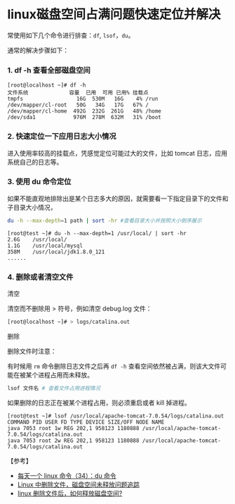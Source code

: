 

# linux磁盘空间占满问题快速定位并解决

常使用如下几个命令进行排查：`df`, `lsof`，`du`。

通常的解决步骤如下：

### 1. df -h 查看全部磁盘空间

```
[root@localhost ~]# df -h
文件系统             容量  已用  可用 已用% 挂载点
tmpfs                 16G  530M   16G    4% /run
/dev/mapper/cl-root   50G   34G   17G   67% /
/dev/mapper/cl-home  492G  232G  261G   48% /home
/dev/sda1            976M  278M  632M   31% /boot
```

### 2. 快速定位一下应用日志大小情况 

进入使用率较高的挂载点，凭感觉定位可能过大的文件，比如 tomcat 日志，应用系统自己的日志等。

### 3. 使用 du 命令定位

如果不能直观地排除出是某个日志多大的原因，就需要看一下指定目录下的文件和子目录大小情况，

```sh
du -h --max-depth=1 path | sort -hr #查看目录大小并按照大小倒序展示
```

```
[root@test ~]# du -h --max-depth=1 /usr/local/ | sort -hr
2.6G    /usr/local/
1.1G    /usr/local/mysql
358M    /usr/local/jdk1.8.0_121
......
```

### 4. 删除或者清空文件

清空

清空而不删除用 > 符号，例如清空 debug.log 文件：

```sh
[root@localhost ~]# > logs/catalina.out
```

删除

删除文件时注意：

有时候用 `rm` 命令删除日志文件之后再 `df -h` 查看空间依然被占满，则该大文件可能在被某个进程占用而未释放。

```sh
lsof 文件名 # 查看文件占用进程情况
```

如果删除的日志正在被某个进程占用，则必须重启或者 kill 掉进程。

```
[root@test ~]# lsof /usr/local/apache-tomcat-7.0.54/logs/catalina.out
COMMAND PID USER FD TYPE DEVICE SIZE/OFF NODE NAME
java 7053 root 1w REG 202,1 958123 1180888 /usr/local/apache-tomcat-7.0.54/logs/catalina.out
java 7053 root 2w REG 202,1 958123 1180888 /usr/local/apache-tomcat-7.0.54/logs/catalina.out
```

【参考】

- [每天一个 linux 命令（34）：du 命令](http://www.cnblogs.com/peida/archive/2012/12/10/2810755.html)
- [Linux 中删除文件，磁盘空间未释放问题追踪](http://blog.csdn.net/cjf_iceking/article/details/37593963)  
- [linux 删除文件后，如何释放磁盘空间?](https://segmentfault.com/q/1010000003044027)

